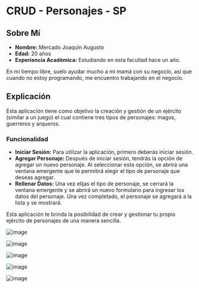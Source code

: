 # CRUD - Personajes - SP

## Sobre Mí

- **Nombre:** Mercado Joaquín Augusto
- **Edad:** 20 años
- **Experiencia Académica:** Estudiando en esta facultad hace un año.

En mi tiempo libre, suelo ayudar mucho a mi mamá con su negocio, así que cuando no estoy programando, me encuentro trabajando en el negocio.

## Explicación

Esta aplicación tiene como objetivo la creación y gestión de un ejército (similar a un juego) el cual contiene tres tipos de personajes: magos, guerreros y arqueros.

### Funcionalidad

- **Iniciar Sesión:** Para utilizar la aplicación, primero deberás iniciar sesión.
- **Agregar Personaje:** Después de iniciar sesión, tendrás la opción de agregar un nuevo personaje. Al seleccionar esta opción, se abrirá una ventana emergente que te permitirá elegir el tipo de personaje que deseas agregar.
- **Rellenar Datos:** Una vez elijas el tipo de personaje, se cerrará la ventana emergente y se abrirá un nuevo formulario para ingresar los datos del personaje. Una vez completado, el personaje se agregará a la lista y se mostrará.

Esta aplicación te brinda la posibilidad de crear y gestionar tu propio ejército de personajes de una manera sencilla.

![image](https://github.com/AugustoMercado/Mercado.Augusto.SegundoParcial/assets/108632763/5ef3ce26-e144-44c4-b5bf-7497e7623fa9)

![image](https://github.com/AugustoMercado/Mercado.Augusto.SegundoParcial/assets/108632763/cab8b9af-b37d-4e8a-86d8-954d66fd67ac)

![image](https://github.com/AugustoMercado/Mercado.Augusto.SegundoParcial/assets/108632763/3c4d64f5-5c67-4c11-a4da-2acbe3d02ce4)

![image](https://github.com/AugustoMercado/Mercado.Augusto.SegundoParcial/assets/108632763/bd933715-d444-4995-aac5-a8c244484eda)

![image](https://github.com/AugustoMercado/Mercado.Augusto.SegundoParcial/assets/108632763/175f5700-2d2e-4609-a987-087baa0e9246)
